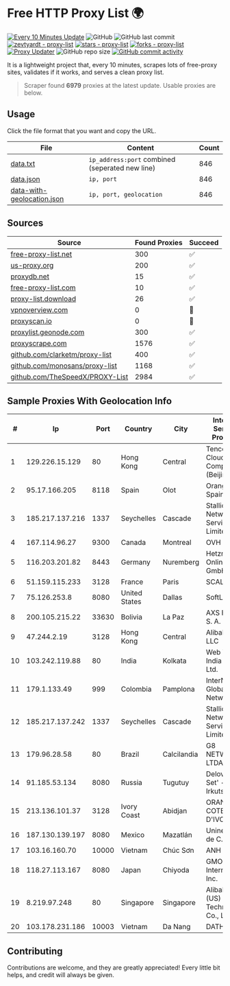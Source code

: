 
# Free HTTP Proxy List 🌍

[![Every 10 Minutes Update](https://github.com/mertguvencli/http-proxy-list/actions/workflows/main.yml/badge.svg?branch=main)](https://github.com/mertguvencli/http-proxy-list/actions/workflows/main.yml)
![GitHub](https://img.shields.io/github/license/mertguvencli/http-proxy-list)
![GitHub last commit](https://img.shields.io/github/last-commit/mertguvencli/http-proxy-list)
[![zevtyardt - proxy-list](https://img.shields.io/static/v1?label=zevtyardt&message=proxy-list&color=blue&logo=github)](https://github.com/zevtyardt/proxy-list "Go to GitHub repo")
[![stars - proxy-list](https://img.shields.io/github/stars/zevtyardt/proxy-list?style=social)](https://github.com/zevtyardt/proxy-list)
[![forks - proxy-list](https://img.shields.io/github/forks/zevtyardt/proxy-list?style=social)](https://github.com/zevtyardt/proxy-list)
[![Proxy Updater](https://github.com/zevtyardt/proxy-list/workflows/Proxy%20Updater/badge.svg)](https://github.com/zevtyardt/proxy-list/actions?query=workflow:"Proxy+Updater")
![GitHub repo size](https://img.shields.io/github/repo-size/zevtyardt/proxy-list)
[![GitHub commit activity](https://img.shields.io/github/commit-activity/m/zevtyardt/proxy-list?logo=commits)](https://github.com/zevtyardt/proxy-list/commits/main)

It is a lightweight project that, every 10 minutes, scrapes lots of free-proxy sites, validates if it works, and serves a clean proxy list.

> Scraper found **6979** proxies at the latest update. Usable proxies are below.

## Usage

Click the file format that you want and copy the URL.

|File|Content|Count|
|----|-------|-----|
|[data.txt](https://raw.githubusercontent.com/mertguvencli/http-proxy-list/main/proxy-list/data.txt)|`ip_address:port` combined (seperated new line)|846|
|[data.json](https://raw.githubusercontent.com/mertguvencli/http-proxy-list/main/proxy-list/data.json)|`ip, port`|846|
|[data-with-geolocation.json](https://raw.githubusercontent.com/mertguvencli/http-proxy-list/main/proxy-list/data-with-geolocation.json)|`ip, port, geolocation`|846|

## Sources

|Source|Found Proxies|Succeed|
|------|-------------|-------|
|[free-proxy-list.net](https://free-proxy-list.net)|300|✅|
|[us-proxy.org](https://www.us-proxy.org)|200|✅|
|[proxydb.net](http://proxydb.net)|15|✅|
|[free-proxy-list.com](https://free-proxy-list.com/?page=&port=&type%5B%5D=http&type%5B%5D=https&up_time=0&search=Search)|10|✅|
|[proxy-list.download](https://www.proxy-list.download/HTTP)|26|✅|
|[vpnoverview.com](https://vpnoverview.com/privacy/anonymous-browsing/free-proxy-servers)|0|🚫|
|[proxyscan.io](https://www.proxyscan.io)|0|🚫|
|[proxylist.geonode.com](https://proxylist.geonode.com/api/proxy-list?limit=300&page=1&sort_by=lastChecked&sort_type=desc&protocols=http,https)|300|✅|
|[proxyscrape.com](https://api.proxyscrape.com/v2/?request=displayproxies&protocol=http&timeout=10000&country=all&ssl=all&anonymity=all)|1576|✅|
|[github.com/clarketm/proxy-list](https://raw.githubusercontent.com/clarketm/proxy-list/master/proxy-list-raw.txt)|400|✅|
|[github.com/monosans/proxy-list](https://raw.githubusercontent.com/monosans/proxy-list/main/proxies/http.txt)|1168|✅|
|[github.com/TheSpeedX/PROXY-List](https://raw.githubusercontent.com/TheSpeedX/PROXY-List/master/http.txt)|2984|✅|


## Sample Proxies With Geolocation Info

|#|Ip|Port|Country|City|Internet Service Provider|
|-|--|----|-------|----|-------------------------|
|1|129.226.15.129|80|Hong Kong|Central|Tencent Cloud Computing (Beijing) Co|
|2|95.17.166.205|8118|Spain|Olot|Orange Spain|
|3|185.217.137.216|1337|Seychelles|Cascade|Stallion Network Services Limited|
|4|167.114.96.27|9300|Canada|Montreal|OVH SAS|
|5|116.203.201.82|8443|Germany|Nuremberg|Hetzner Online GmbH|
|6|51.159.115.233|3128|France|Paris|SCALEWAY|
|7|75.126.253.8|8080|United States|Dallas|SoftLayer|
|8|200.105.215.22|33630|Bolivia|La Paz|AXS Bolivia S. A.|
|9|47.244.2.19|3128|Hong Kong|Central|Alibaba.com LLC|
|10|103.242.119.88|80|India|Kolkata|Web Werks India Pvt. Ltd.|
|11|179.1.133.49|999|Colombia|Pamplona|InterNexa Global Network|
|12|185.217.137.242|1337|Seychelles|Cascade|Stallion Network Services Limited|
|13|179.96.28.58|80|Brazil|Calcilandia|G8 NETWORKS LTDA|
|14|91.185.53.134|8080|Russia|Tugutuy|Delovaya Set' - Irkutsk|
|15|213.136.101.37|3128|Ivory Coast|Abidjan|ORANGE COTE D'IVOIRE|
|16|187.130.139.197|8080|Mexico|Mazatlán|Uninet S.A. de C.V.|
|17|103.16.160.70|10000|Vietnam|Chúc Sơn|ANH|
|18|118.27.113.167|8080|Japan|Chiyoda|GMO Internet, Inc.|
|19|8.219.97.248|80|Singapore|Singapore|Alibaba (US) Technology Co., Ltd.|
|20|103.178.231.186|10003|Vietnam|Da Nang|DATHANH|



## Contributing

Contributions are welcome, and they are greatly appreciated! Every
little bit helps, and credit will always be given.

